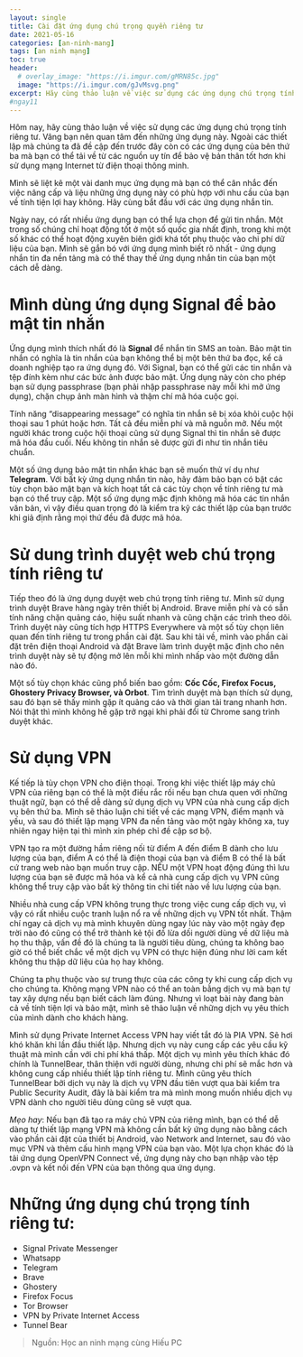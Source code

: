 ```yaml
---
layout: single
title: Cài đặt ứng dụng chú trọng quyền riêng tư
date: 2021-05-16
categories: [an-ninh-mang]
tags: [an ninh mạng]
toc: true
header:
  # overlay_image: "https://i.imgur.com/gMRN85c.jpg"
  image: "https://i.imgur.com/gJvMsvg.png"
excerpt: Hãy cùng thảo luận về việc sử dụng các ứng dụng chú trọng tính riêng tư.
#ngay11
---
```

Hôm nay, hãy cùng thảo luận về việc sử dụng các ứng dụng chú trọng tính riêng tư. Vâng bạn nên quan tâm đến những ứng dụng này. Ngoài các thiết lập mà chúng ta đã đề cập đến trước đây còn có các ứng dụng của bên thứ ba mà bạn có thể tải về từ các nguồn uy tín để bảo vệ bản thân tốt hơn khi sử dụng mạng Internet từ điện thoại thông minh.

Mình sẽ liệt kê một vài danh mục ứng dụng mà bạn có thể cân nhắc đến việc nâng cấp và liệu những ứng dụng này có phù hợp với nhu cầu của bạn về tính tiện lợi hay không. Hãy cùng bắt đầu với các ứng dụng nhắn tin.

Ngày nay, có rất nhiều ứng dụng bạn có thể lựa chọn để gửi tin nhắn. Một trong số chúng chỉ hoạt động tốt ở một số quốc gia nhất định, trong khi một số khác có thể hoạt động xuyên biên giới khá tốt phụ thuộc vào chi phí dữ liệu của bạn. Mình sẽ gắn bó với ứng dụng mình biết rõ nhất - ứng dụng nhắn tin đa nền tảng mà có thể thay thế ứng dụng nhắn tin của bạn một cách dễ dàng.
# Mình dùng ứng dụng Signal để bảo mật tin nhắn
Ứng dụng mình thích nhất đó là **Signal** để nhắn tin SMS an toàn. Bảo mật tin nhắn có nghĩa là tin nhắn của bạn không thể bị một bên thứ ba đọc, kể cả doanh nghiệp tạo ra ứng dụng đó. Với Signal, bạn có thể gửi các tin nhắn và tệp đính kèm như các bức ảnh được bảo mật. Ứng dụng này còn cho phép bạn sử dụng passphrase (bạn phải nhập passphrase này mỗi khi mở ứng dụng), chặn chụp ảnh màn hình và thậm chí mã hóa cuộc gọi.

Tính năng “disappearing message” có nghĩa tin nhắn sẽ bị xóa khỏi cuộc hội thoại sau 1 phút hoặc hơn. Tất cả đều miễn phí và mã nguồn mở. Nếu một người khác trong cuộc hội thoại cũng sử dụng Signal thì tin nhắn sẽ được mã hóa đầu cuối. Nếu không tin nhắn sẽ được gửi đi như tin nhắn tiêu chuẩn.

Một số ứng dụng bảo mật tin nhắn khác bạn sẽ muốn thử ví dụ như **Telegram**. Với bất kỳ ứng dụng nhắn tin nào, hãy đảm bảo bạn có bật các tùy chọn bảo mật bạn và kích hoạt tất cả các tùy chọn về tính riêng tư mà bạn có thể truy cập. Một số ứng dụng mặc định không mã hóa các tin nhắn văn bản, vì vậy điều quan trọng đó là kiểm tra kỹ các thiết lập của bạn trước khi giả định rằng mọi thứ đều đã được mã hóa.
# Sử dung trình duyệt web chú trọng tính riêng tư
Tiếp theo đó là ứng dụng duyệt web chú trọng tính riêng tư. Mình sử dụng trình duyệt Brave hàng ngày trên thiết bị Android. Brave miễn phí và có sẵn tính năng chặn quảng cáo, hiệu suất nhanh và cũng chặn các trình theo dõi. Trình duyệt này cũng tích hợp HTTPS Everywhere và một số tùy chọn liên quan đến tính riêng tư trong phần cài đặt. Sau khi tải về, mình vào phần cài đặt trên điện thoại Android và đặt Brave làm trình duyệt mặc định cho nên trình duyệt này sẽ tự động mở lên mỗi khi mình nhấp vào một đường dẫn nào đó.

Một số tùy chọn khác cũng phổ biến bao gồm: **Cốc Cốc, Firefox Focus, Ghostery Privacy Browser, và Orbot**. Tìm trình duyệt mà bạn thích sử dụng, sau đó bạn sẽ thấy mình gặp ít quảng cáo và thời gian tải trang nhanh hơn. Nói thật thì mình không hề gặp trở ngại khi phải đổi từ Chrome sang trình duyệt khác.
# Sử dụng VPN
Kế tiếp là tùy chọn VPN cho điện thoại. Trong khi việc thiết lập máy chủ VPN của riêng bạn có thể là một điều rắc rối nếu bạn chưa quen với những thuật ngữ, bạn có thể dễ dàng sử dụng dịch vụ VPN của nhà cung cấp dịch vụ bên thứ ba. Mình sẽ thảo luận chi tiết về các mạng VPN, điểm mạnh và yếu, và sau đó thiết lập mạng VPN đa nền tảng vào một ngày không xa, tuy nhiên ngay hiện tại thì mình xin phép chỉ đề cập sơ bộ.

VPN tạo ra một đường hầm riêng nối từ điểm A đến điểm B dành cho lưu lượng của bạn, điểm A có thể là điện thoại của bạn và điểm B có thể là bất cứ trang web nào bạn muốn truy cập. NẾU một VPN hoạt động đúng thì lưu lượng của bạn sẽ được mã hóa và kể cả nhà cung cấp dịch vụ VPN cũng không thể truy cập vào bất kỳ thông tin chi tiết nào về lưu lượng của bạn.

Nhiều nhà cung cấp VPN không trung thực trong việc cung cấp dịch vụ, vì vậy có rất nhiều cuộc tranh luận nổ ra về những dịch vụ VPN tốt nhất. Thậm chí ngay cả dịch vụ mà mình khuyên dùng ngay lúc này vào một ngày đẹp trời nào đó cũng có thể trở thành kẻ tội đồ lừa dối người dùng về dữ liệu mà họ thu thập, vấn đề đó là chúng ta là người tiêu dùng, chúng ta không bao giờ có thể biết chắc về một dịch vụ VPN có thực hiện đúng như lời cam kết không thu thập dữ liệu của họ hay không.

Chúng ta phụ thuộc vào sự trung thực của các công ty khi cung cấp dịch vụ cho chúng ta. Không mạng VPN nào có thể an toàn bằng dịch vụ mà bạn tự tay xây dựng nếu bạn biết cách làm đúng. Nhưng vì loạt bài này đang bàn cả về tính tiện lợi và bảo mật, mình sẽ thảo luận về những dịch vụ yêu thích của mình dành cho khách hàng.

Mình sử dụng Private Internet Access VPN hay viết tắt đó là PIA VPN. Sẽ hơi khó khăn khi lần đầu thiết lập. Nhưng dịch vụ này cung cấp các yêu cầu kỹ thuật mà mình cần với chi phí khá thấp. Một dịch vụ mình yêu thích khác đó chính là TunnelBear, thân thiện với người dùng, nhưng chi phí sẽ mắc hơn và không cung cấp nhiều thiết lập tính riêng tư. Mình cũng yêu thích TunnelBear bởi dịch vụ này là dịch vụ VPN đầu tiên vượt qua bài kiểm tra Public Security Audit, đây là bài kiểm tra mà mình mong muốn nhiều dịch vụ VPN dành cho người tiêu dùng cũng sẽ vượt qua.

*Mẹo hay*: Nếu bạn đã tạo ra máy chủ VPN của riêng mình, bạn có thể dễ dàng tự thiết lập mạng VPN mà không cần bất kỳ ứng dụng nào bằng cách vào phần cài đặt của thiết bị Android, vào Network and Internet, sau đó vào mục VPN và thêm cấu hình mạng VPN của bạn vào. Một lựa chọn khác đó là tải ứng dụng OpenVPN Connect về, ứng dụng này cho bạn nhập vào tệp .ovpn và kết nối đến VPN của bạn thông qua ứng dụng.

# Những ứng dụng chú trọng tính riêng tư:
- Signal Private Messenger
- Whatsapp
- Telegram
- Brave
- Ghostery
- Firefox Focus
- Tor Browser
- VPN by Private Internet Access
- Tunnel Bear
>Nguồn: Học an ninh mạng cùng Hiếu PC